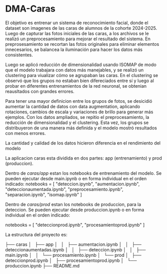 # DMA-Caras

El objetivo es entrenar un sistema de reconocimiento facial, donde el dataset son imagenes de las caras de alumnos de la cohorte 2024-2025. Luego de capturar las fotos iniciales de las caras, a los archivos se le realizó un preprocesamiento para mejorar el resultado del sistema. En preprosesamiento se recortan las fotos originales para eliminar elementos innecesarios, se balancea la iluminación para hacer los datos más consistentes.
 
Luego se aplicó reducción de dimensionalidad usando ISOMAP de modo que el modelo trabajara con datos más manejables, y se realizó un clustering para viualizar cómo se agrupaban las caras. En el clustering se observó que los grupos no estaban bien difereciados entre sí y luego al probar en diferentes entrenamientos de la red neuronal, se obtenian reausltados con grandes errores.
 
Para tener una mayor definicion entre los grupos de fotos, se desicidió aumentar la cantidad de datos con data augmentation, aplicando rotaciones, cambios de escala y variaciones de brillo para generar más ejemplos. Con los datos ampliados, se repitio el preprocesamiento, la reducción de dimensionalidad y el clustering. Esta vez, los grupos se distribuyeron de una manera más definida y el modelo mostró resultados con menos errores.
 
La cantidad y calidad de los datos hicieron diferencia en el rendimiento del modelo



La aplicacion caras esta dividida en dos partes: app (entrenamiento) y prod (produccion).

Dentro de *caras/app* estan los notebooks de entrenamiento del modelo. Se pueden ejecutar desde main.ipynb o en forma individual en el orden indicado:
notebooks = [
    "deteccion.ipynb",
    "aumentacion.ipynb",
    "deteccionaumentada.ipynb",
    "preprocesamiento.ipynb",
    "separacion.ipynb",
    "isomap.ipynb"
    ]

Dentro de *caras/prod* estan los notebooks de produccion, para la deteccion. Se pueden ejecutar desde produccion.ipynb o en forma individual en el orden indicado:

notebooks = [
  "deteccionprod.ipynb",
  "procesamientoprod.ipynb"
  ]

La estructura del proyecto es: 

├── caras
│   ├── app
│   │   ├── aumentacion.ipynb
│   │   ├── deteccionaumentadas.ipynb
│   │   ├── deteccion.ipynb
│   │   ├── main.ipynb
│   │   └── procesamiento.ipynb
│   └── prod
│       ├── deteccionprod.ipynb
│       ├── procesamientoprod.ipynb
│       └── produccion.ipynb
├── README.md






